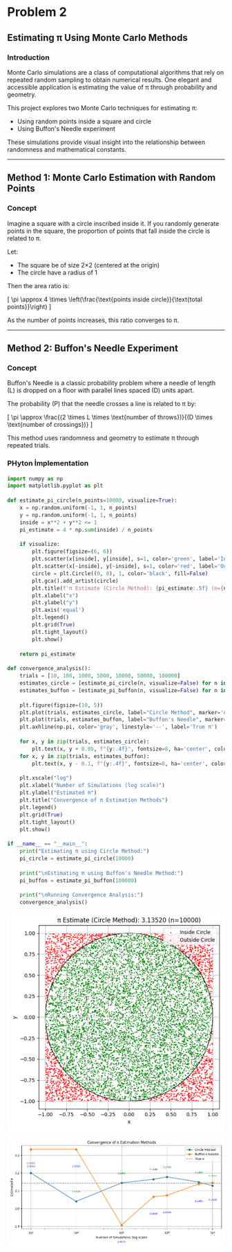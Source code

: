 # Problem 2

## Estimating π Using Monte Carlo Methods

### Introduction

Monte Carlo simulations are a class of computational algorithms that rely on repeated random sampling to obtain numerical results. One elegant and accessible application is estimating the value of π through probability and geometry.

This project explores two Monte Carlo techniques for estimating π:

- Using random points inside a square and circle
- Using Buffon's Needle experiment

These simulations provide visual insight into the relationship between randomness and mathematical constants.

---

## Method 1: Monte Carlo Estimation with Random Points

### Concept

Imagine a square with a circle inscribed inside it. If you randomly generate points in the square, the proportion of points that fall inside the circle is related to π.

Let:
- The square be of size 2×2 (centered at the origin)
- The circle have a radius of 1

Then the area ratio is:

\[
\pi \approx 4 \times \left(\frac{\text{points inside circle}}{\text{total points}}\right)
\]

As the number of points increases, this ratio converges to π.

---

## Method 2: Buffon's Needle Experiment

### Concept

Buffon's Needle is a classic probability problem where a needle of length \(L\) is dropped on a floor with parallel lines spaced \(D\) units apart.

The probability \(P\) that the needle crosses a line is related to π by:

\[
\pi \approx \frac{(2 \times L \times \text{number of throws})}{(D \times \text{number of crossings})}
\]

This method uses randomness and geometry to estimate π through repeated trials.

### PHyton İmplementation

```python
import numpy as np
import matplotlib.pyplot as plt

def estimate_pi_circle(n_points=10000, visualize=True):
    x = np.random.uniform(-1, 1, n_points)
    y = np.random.uniform(-1, 1, n_points)
    inside = x**2 + y**2 <= 1
    pi_estimate = 4 * np.sum(inside) / n_points

    if visualize:
        plt.figure(figsize=(6, 6))
        plt.scatter(x[inside], y[inside], s=1, color='green', label='Inside Circle')
        plt.scatter(x[~inside], y[~inside], s=1, color='red', label='Outside Circle')
        circle = plt.Circle((0, 0), 1, color='black', fill=False)
        plt.gca().add_artist(circle)
        plt.title(f'π Estimate (Circle Method): {pi_estimate:.5f} (n={n_points})')
        plt.xlabel("x")
        plt.ylabel("y")
        plt.axis('equal')
        plt.legend()
        plt.grid(True)
        plt.tight_layout()
        plt.show()

    return pi_estimate

def convergence_analysis():
    trials = [10, 100, 1000, 5000, 10000, 50000, 100000]
    estimates_circle = [estimate_pi_circle(n, visualize=False) for n in trials]
    estimates_buffon = [estimate_pi_buffon(n, visualize=False) for n in trials]

    plt.figure(figsize=(10, 5))
    plt.plot(trials, estimates_circle, label="Circle Method", marker='o')
    plt.plot(trials, estimates_buffon, label="Buffon's Needle", marker='s')
    plt.axhline(np.pi, color='gray', linestyle='--', label='True π')

    for x, y in zip(trials, estimates_circle):
        plt.text(x, y + 0.05, f"{y:.4f}", fontsize=8, ha='center', color='green')
    for x, y in zip(trials, estimates_buffon):
        plt.text(x, y - 0.1, f"{y:.4f}", fontsize=8, ha='center', color='blue')

    plt.xscale("log")
    plt.xlabel("Number of Simulations (log scale)")
    plt.ylabel("Estimated π")
    plt.title("Convergence of π Estimation Methods")
    plt.legend()
    plt.grid(True)
    plt.tight_layout()
    plt.show()

if __name__ == "__main__":
    print("Estimating π using Circle Method:")
    pi_circle = estimate_pi_circle(10000)

    print("\nEstimating π using Buffon's Needle Method:")
    pi_buffon = estimate_pi_buffon(100000)

    print("\nRunning Convergence Analysis:")
    convergence_analysis()
```

   ![alt text](image-2.png)

   ![alt text](image-3.png)